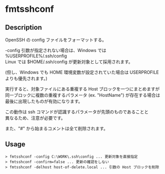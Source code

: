 # fmtsshconf

## Description

OpenSSH の config ファイルをフォーマットする。  
  
-config 引数が指定されない場合は、Windows では %USERPROFILE%/.ssh/config  
Linux では $HOME/.ssh/config が更新対象として採用されます。  

(但し、Windows でも HOME 環境変数が設定されていた場合は USERPROFILE よりも優先されます。)  

実行すると、対象ファイルにある重複する Host ブロックを一つにまとめますが  
同一ブロックに複数の重複するパラメータ (ex. "HostName") が存在する場合は  
最後に出現したものが有効になります。  

この動作は ssh コマンドが認識するパラメータが先頭のものであることと  
異なるため、注意が必要です。  

また、"#" から始まるコメントは全て削除されます。  


## Usage

```dos
> fmtsshconf -config C:\WORK\.ssh\config ... 更新対象を直接指定
> fmtsshconf -confirm=false ... 更新の確認をしない
> fmtsshconf -delhost host-of-delete.local ... 引数の Host ブロックを削除
```
